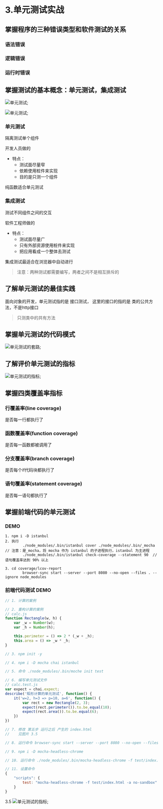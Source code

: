 # 3.单元测试实战

## 掌握程序的三种错误类型和软件测试的关系

### 语法错误
### 逻辑错误
### 运行时错误

## 掌握测试的基本概念：单元测试，集成测试

![单元测试](./imgs/3.1.png);

![单元测试](./imgs/3.2.png);

### 单元测试

隔离测试单个组件

开发人员做的

* 特点：
	* 测试面尽量窄
	* 依赖使用桩件来实现
	* 目的是只测一个组件

纯函数适合单元测试	

### 集成测试

测试不同组件之间的交互

软件工程师做的

* 特点：
	* 测试面尽量广
	* 只有外部资源使用桩件来实现
	* 把应用看成一个整体去测试

集成测试最适合在浏览器中自动进行

> 注意：两种测试都需要编写，两者之间不是相互排斥的

## 了解单元测试的最佳实践

面向对象的开发，单元测试指的是 接口测试， 这里的接口的指的是 类的公共方法，不是http接口

> 只测类中的共有方法

## 掌握单元测试的代码模式

![单元测试的套路](./imgs/3.3.png);

## 了解评价单元测试的指标

![单元测试的指标](./imgs/3.3.png);

## 掌握四类覆盖率指标

### 行覆盖率(line	coverage)
是否每一行都执行了

### 函数覆盖率(function	coverage)
是否每一函数都被调用了

### 分支覆盖率(branch	coverage)
是否每个if代码块都执行了

### 语句覆盖率(statement	coverage)
是否每一语句都执行了

## 掌握前端代码的单元测试

### DEMO
```
1. npm i -D istanbul
2. 执行
		./node_modules/.bin/istanbul cover ./node_modules/.bin/_mocha  // 注意：是_mocha，将 mocha 作为 istanbul 的子进程执行，istanbul 为主进程 
		./node_modules/.bin/istanbul check-coverage --statement 90  // 语句覆盖率达到 90% 以上

3. cd coverage/lcov-report
		browser-sync start --server --port 8080 --no-open --files . --ignore node_modules
```

### 前端代码测试 DEMO

```js
// 1. 计算的案例

// 2. 重构计算的案例
// calc.js
function Rectangle(w, h) {
	var _w = Number(w);
	var _h = Number(h);

	this.perimeter = () => 2 * (_w + _h);
	this.area = () => _w * _h;
}

// 3. npm init -y

// 4. npm i -D mocha chai istanbul

// 5. 命令 ./node_modules/.bin/moche init test

// 6. 编写单元测试文件
// calc.test.js 
var expect = chai.expect;
describe('矩形计算的单元测试', function() {
	it('w=2, h=3 => p=10, a=6', function() {
		var rect = new Rectangle(2, 3);
		expect(rect.perimeter()).to.be.equal(10);
		expect(rect.area()).to.be.equal(6);
	})
})

// 7. 修改 第五步 运行之后 产生的 index.html
//    见图片 3.5

// 8. 运行命令 browser-sync start --server --port 8080 --no-open --files . --ignore node_modules 

// 9. npm i -D mocha-headless-chrome

// 10. 运行命令 ./node_modules/.bin/mocha-headless-chrome -f test/index.html -a no-sandbox

// 11. 设置命令
{
	"scripts": {
		test: "mocha-headless-chrome -f test/index.html -a no-sandbox"
	}
}
```

3.5
![单元测试的指标](./imgs/3.5.png);
